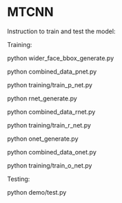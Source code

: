 # MTCNN

Instruction to train and test the model:

Training:

python wider_face_bbox_generate.py

python combined_data_pnet.py

python training/train_p_net.py

python rnet_generate.py

python combined_data_rnet.py

python training/train_r_net.py

python onet_generate.py

python combined_data_onet.py

python training/train_o_net.py

Testing:

python demo/test.py
